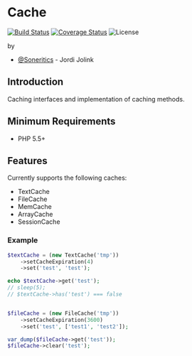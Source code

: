# Cache #

[![Build Status](https://api.travis-ci.org/Soneritics/Cache.svg?branch=master)](https://travis-ci.org/Soneritics/Currency)
[![Coverage Status](https://coveralls.io/repos/Soneritics/Cache/badge.svg?branch=master)](https://coveralls.io/r/Soneritics/Cache?branch=master)
![License](http://img.shields.io/badge/license-MIT-green.svg)

by
* [@Soneritics](https://github.com/Soneritics) - Jordi Jolink


## Introduction ##
Caching interfaces and implementation of caching methods.

## Minimum Requirements ##

- PHP 5.5+

## Features ##

Currently supports the following caches:
- TextCache
- FileCache
- MemCache
- ArrayCache
- SessionCache

### Example ###

```php
$textCache = (new TextCache('tmp'))
    ->setCacheExpiration(4)
    ->set('test', 'test');

echo $textCache->get('test');
// sleep(5);
// $textCache->has('test') === false


$fileCache = (new FileCache('tmp'))
    ->setCacheExpiration(3600)
    ->set('test', ['test1', 'test2']);

var_dump($fileCache->get('test'));
$fileCache->clear('test');
